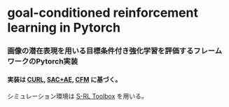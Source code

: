 # goal-conditioned reinforcement learning in Pytorch
### 画像の潜在表現を用いる目標条件付き強化学習を評価するフレームワークのPytorch実装

#### 実装は [CURL](https://github.com/MishaLaskin/curl), [SAC+AE](https://github.com/denisyarats/pytorch_sac_ae), [CFM](https://github.com/wilson1yan/contrastive-forward-model) に基づく。
シミュレーション環境は [S-RL Toolbox](https://github.com/araffin/robotics-rl-srl) を用いる。
